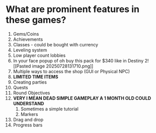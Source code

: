 # What are prominent features in these games?
1. Gems/Coins
2. Achievements 
3. Classes - could be bought with currency
4. Leveling system
5. Low player count lobbies
6. In your face popup of oh buy this pack for $340 like in Destiny 2![[Pasted image 20250728131710.png]]
7. Multiple ways to access the shop (GUI or Physical NPC)
8. **LIMITED TIME ITEMS**
9. Creating parties
10. Quests
11. Round Objectives
12. **VERY I MEAN DEAD SIMPLE GAMEPLAY A 1 MONTH OLD COULD UNDERSTAND**
	1. Sometimes a simple tutorial
	2. Markers 
13. Drag and drop
14. Progress bars